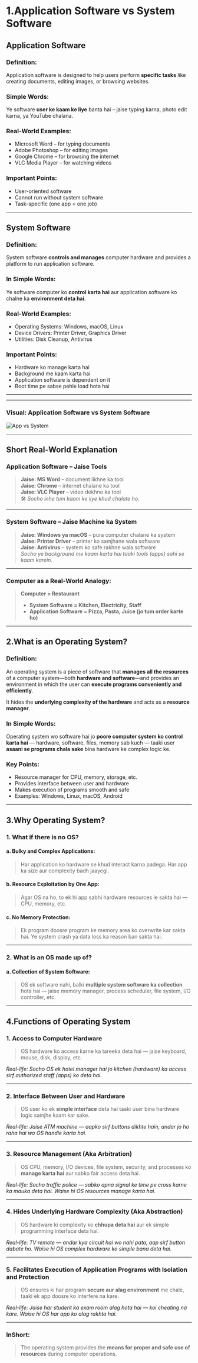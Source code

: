 # 1.Application Software vs System Software

## Application Software

### Definition:
Application software is designed to help users perform **specific tasks** like creating documents, editing images, or browsing websites.

### Simple Words:
Ye software **user ke kaam ke liye** banta hai – jaise typing karna, photo edit karna, ya YouTube chalana.

### Real-World Examples:
- Microsoft Word – for typing documents  
- Adobe Photoshop – for editing images  
- Google Chrome – for browsing the internet  
- VLC Media Player – for watching videos

### Important Points:
- User-oriented software  
- Cannot run without system software  
- Task-specific (one app = one job)  

---

## System Software

### Definition:
System software **controls and manages** computer hardware and provides a platform to run application software.

### In Simple Words:
Ye software computer ko **control karta hai** aur application software ko chalne ka **environment deta hai**.

### Real-World Examples:
- Operating Systems: Windows, macOS, Linux  
- Device Drivers: Printer Driver, Graphics Driver  
- Utilities: Disk Cleanup, Antivirus  

### Important Points:
- Hardware ko manage karta hai  
- Background me kaam karta hai  
- Application software is dependent on it  
- Boot time pe sabse pehle load hota hai  

---

---

### Visual: Application Software vs System Software  
![App vs System](OS_Images/app-vs-system.png)

---

## Short Real-World Explanation

### Application Software – Jaise Tools
> **Jaise: MS Word** – document likhne ka tool  
> **Jaise: Chrome** – internet chalane ka tool  
> **Jaise: VLC Player** – video dekhne ka tool  
🛠️ *Socho inhe tum kaam ke liye khud chalate ho.*

---

### System Software – Jaise Machine ka System
> **Jaise: Windows ya macOS** – pura computer chalane ka system  
> **Jaise: Printer Driver** – printer ko samjhane wala software  
> **Jaise: Antivirus** – system ko safe rakhne wala software  
 *Socho ye background me kaam karta hai taaki tools (apps) sahi se kaam karein.*

---

### Computer as a Real-World Analogy:
> **Computer = Restaurant**  
> - **System Software = Kitchen, Electricity, Staff**  
> - **Application Software = Pizza, Pasta, Juice (jo tum order karte ho)**



---

## 2.What is an Operating System?

### Definition:
An operating system is a piece of software that **manages all the resources** of a computer system—both **hardware and software**—and provides an environment in which the user can **execute programs conveniently and efficiently**.

It hides the **underlying complexity of the hardware** and acts as a **resource manager**.

### In Simple Words:
Operating system wo software hai jo **poore computer system ko control karta hai** — hardware, software, files, memory sab kuch — taaki user **asaani se programs chala sake** bina hardware ke complex logic ke.

### Key Points:
- Resource manager for CPU, memory, storage, etc.  
- Provides interface between user and hardware  
- Makes execution of programs smooth and safe  
- Examples: Windows, Linux, macOS, Android  

---

## 3.Why Operating System?

### 1. What if there is **no OS**?

#### a. Bulky and Complex Applications:
> Har application ko hardware se khud interact karna padega. Har app ka size aur complexity badh jaayegi.

#### b. Resource Exploitation by One App:
> Agar OS na ho, to ek hi app sabhi hardware resources le sakta hai — CPU, memory, etc.

#### c. No Memory Protection:
> Ek program doosre program ke memory area ko overwrite kar sakta hai. Ye system crash ya data loss ka reason ban sakta hai.

---

### 2. What is an OS made up of?

#### a. Collection of System Software:
> OS ek software nahi, balki **multiple system software ka collection** hota hai — jaise memory manager, process scheduler, file system, I/O controller, etc.

---


## 4.Functions of Operating System

### 1. Access to Computer Hardware
> OS hardware ko access karne ka tareeka deta hai — jaise keyboard, mouse, disk, display, etc.

*Real-life: Socho OS ek hotel manager hai jo kitchen (hardware) ka access sirf authorized staff (apps) ko deta hai.*

---

### 2. Interface Between User and Hardware
> OS user ko ek **simple interface** deta hai taaki user bina hardware logic samjhe kaam kar sake.

*Real-life: Jaise ATM machine — aapko sirf buttons dikhte hain, andar jo ho raha hai wo OS handle karta hai.*

---

### 3. Resource Management (Aka Arbitration)
> OS CPU, memory, I/O devices, file system, security, and processes ko **manage karta hai** aur sabko fair access deta hai.

*Real-life: Socho traffic police — sabko apna signal ke time pe cross karne ka mauka deta hai. Waise hi OS resources manage karta hai.*

---

### 4. Hides Underlying Hardware Complexity (Aka Abstraction)
> OS hardware ki complexity ko **chhupa deta hai** aur ek simple programming interface deta hai.

*Real-life: TV remote — andar kya circuit hai wo nahi pata, aap sirf button dabate ho. Waise hi OS complex hardware ko simple bana deta hai.*

---

### 5. Facilitates Execution of Application Programs with Isolation and Protection
> OS ensures ki har program **secure aur alag environment** me chale, taaki ek app doosre ko interfere na kare.

*Real-life: Jaise har student ka exam room alag hota hai — koi cheating na kare. Waise hi OS har app ko alag rakhta hai.*

---

### InShort:
> The operating system provides the **means for proper and safe use of resources** during computer operations.



